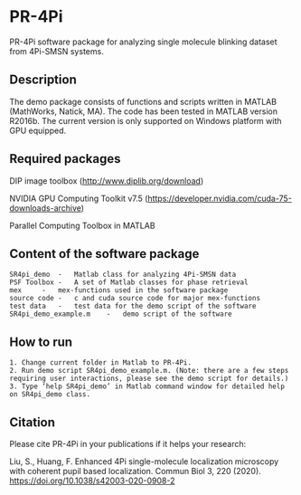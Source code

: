 # PR-4Pi
PR-4Pi software package for analyzing single molecule blinking dataset from 4Pi-SMSN systems.

## Description
The demo package consists of functions and scripts written in MATLAB (MathWorks, Natick, MA). The code has been tested in MATLAB version R2016b. The current version is only supported on Windows platform with GPU equipped. 

## Required packages
DIP image toolbox (http://www.diplib.org/download) 

NVIDIA GPU Computing Toolkit v7.5 (https://developer.nvidia.com/cuda-75-downloads-archive)

Parallel Computing Toolbox in MATLAB

## Content of the software package
	SR4pi_demo 	-	Matlab class for analyzing 4Pi-SMSN data
	PSF Toolbox	-	A set of Matlab classes for phase retrieval
	mex		-	mex-functions used in the software package
	source code	-	c and cuda source code for major mex-functions
	test data	-	test data for the demo script of the software
	SR4pi_demo_example.m	-	demo script of the software
	
## How to run
	1. Change current folder in Matlab to PR-4Pi.
	2. Run demo script SR4pi_demo_example.m. (Note: there are a few steps requiring user interactions, please see the demo script for details.)
	3. Type ‘help SR4pi_demo’ in Matlab command window for detailed help on SR4pi_demo class.
	
## Citation
Please cite PR-4Pi in your publications if it helps your research:

Liu, S., Huang, F. Enhanced 4Pi single-molecule localization microscopy with coherent pupil based localization. Commun Biol 3, 220 (2020). https://doi.org/10.1038/s42003-020-0908-2

  

